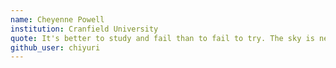```yaml
---
name: Cheyenne Powell
institution: Cranfield University
quote: It's better to study and fail than to fail to try. The sky is never the limit	
github_user: chiyuri
---
```

